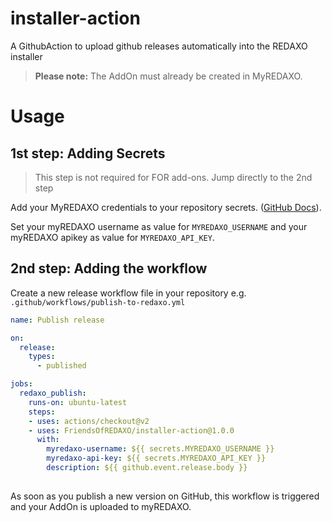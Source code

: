 # installer-action
A GithubAction to upload github releases automatically into the REDAXO installer

> **Please note:** The AddOn must already be created in MyREDAXO. 

# Usage

## 1st step: Adding Secrets

> This step is not required for FOR add-ons. Jump directly to the 2nd step 

Add your MyREDAXO credentials to your repository secrets. ([GitHub Docs](https://docs.github.com/en/actions/reference/encrypted-secrets#creating-encrypted-secrets-for-a-repository)).

Set your myREDAXO username as value for `MYREDAXO_USERNAME` and your myREDAXO apikey as value for `MYREDAXO_API_KEY`.

## 2nd step: Adding the workflow 

Create a new release workflow file in your repository e.g. `.github/workflows/publish-to-redaxo.yml`

```yaml
name: Publish release

on:
  release:
    types:
      - published

jobs:
  redaxo_publish:
    runs-on: ubuntu-latest
    steps:
    - uses: actions/checkout@v2
    - uses: FriendsOfREDAXO/installer-action@1.0.0
      with:
        myredaxo-username: ${{ secrets.MYREDAXO_USERNAME }}
        myredaxo-api-key: ${{ secrets.MYREDAXO_API_KEY }}
        description: ${{ github.event.release.body }}
        
```

As soon as you publish a new version on GitHub, this workflow is triggered and your AddOn is uploaded to myREDAXO.
